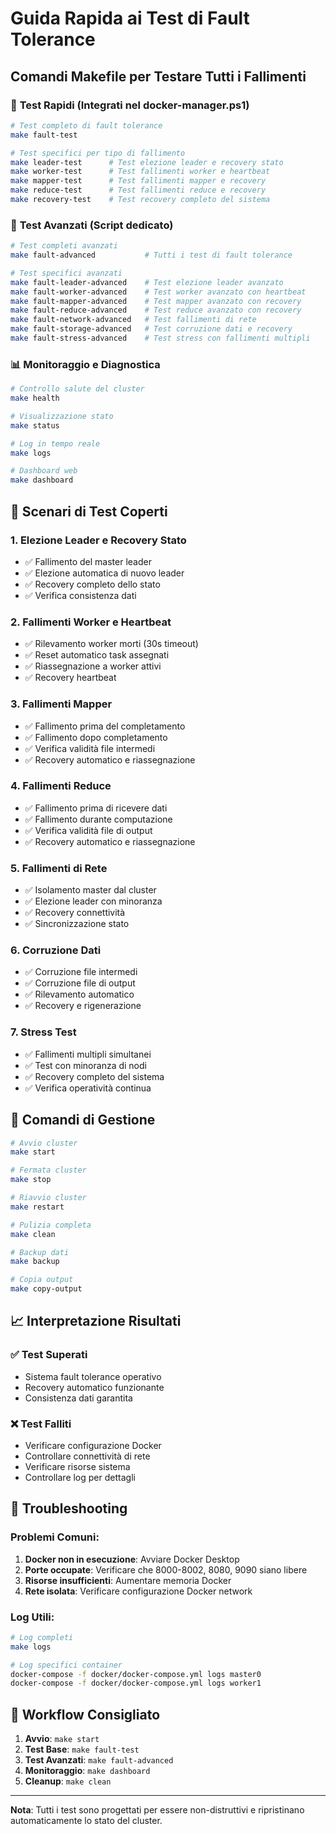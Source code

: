 # Guida Rapida ai Test di Fault Tolerance

## Comandi Makefile per Testare Tutti i Fallimenti

### 🚀 **Test Rapidi (Integrati nel docker-manager.ps1)**

```bash
# Test completo di fault tolerance
make fault-test

# Test specifici per tipo di fallimento
make leader-test      # Test elezione leader e recovery stato
make worker-test      # Test fallimenti worker e heartbeat  
make mapper-test      # Test fallimenti mapper e recovery
make reduce-test      # Test fallimenti reduce e recovery
make recovery-test    # Test recovery completo del sistema
```

### 🔬 **Test Avanzati (Script dedicato)**

```bash
# Test completi avanzati
make fault-advanced           # Tutti i test di fault tolerance

# Test specifici avanzati
make fault-leader-advanced    # Test elezione leader avanzato
make fault-worker-advanced    # Test worker avanzato con heartbeat
make fault-mapper-advanced    # Test mapper avanzato con recovery
make fault-reduce-advanced    # Test reduce avanzato con recovery
make fault-network-advanced   # Test fallimenti di rete
make fault-storage-advanced   # Test corruzione dati e recovery
make fault-stress-advanced    # Test stress con fallimenti multipli
```

### 📊 **Monitoraggio e Diagnostica**

```bash
# Controllo salute del cluster
make health

# Visualizzazione stato
make status

# Log in tempo reale
make logs

# Dashboard web
make dashboard
```

## 🎯 **Scenari di Test Coperti**

### 1. **Elezione Leader e Recovery Stato**
- ✅ Fallimento del master leader
- ✅ Elezione automatica di nuovo leader
- ✅ Recovery completo dello stato
- ✅ Verifica consistenza dati

### 2. **Fallimenti Worker e Heartbeat**
- ✅ Rilevamento worker morti (30s timeout)
- ✅ Reset automatico task assegnati
- ✅ Riassegnazione a worker attivi
- ✅ Recovery heartbeat

### 3. **Fallimenti Mapper**
- ✅ Fallimento prima del completamento
- ✅ Fallimento dopo completamento
- ✅ Verifica validità file intermedi
- ✅ Recovery automatico e riassegnazione

### 4. **Fallimenti Reduce**
- ✅ Fallimento prima di ricevere dati
- ✅ Fallimento durante computazione
- ✅ Verifica validità file di output
- ✅ Recovery automatico e riassegnazione

### 5. **Fallimenti di Rete**
- ✅ Isolamento master dal cluster
- ✅ Elezione leader con minoranza
- ✅ Recovery connettività
- ✅ Sincronizzazione stato

### 6. **Corruzione Dati**
- ✅ Corruzione file intermedi
- ✅ Corruzione file di output
- ✅ Rilevamento automatico
- ✅ Recovery e rigenerazione

### 7. **Stress Test**
- ✅ Fallimenti multipli simultanei
- ✅ Test con minoranza di nodi
- ✅ Recovery completo del sistema
- ✅ Verifica operatività continua

## 🔧 **Comandi di Gestione**

```bash
# Avvio cluster
make start

# Fermata cluster  
make stop

# Riavvio cluster
make restart

# Pulizia completa
make clean

# Backup dati
make backup

# Copia output
make copy-output
```

## 📈 **Interpretazione Risultati**

### ✅ **Test Superati**
- Sistema fault tolerance operativo
- Recovery automatico funzionante
- Consistenza dati garantita

### ❌ **Test Falliti**
- Verificare configurazione Docker
- Controllare connettività di rete
- Verificare risorse sistema
- Controllare log per dettagli

## 🚨 **Troubleshooting**

### Problemi Comuni:
1. **Docker non in esecuzione**: Avviare Docker Desktop
2. **Porte occupate**: Verificare che 8000-8002, 8080, 9090 siano libere
3. **Risorse insufficienti**: Aumentare memoria Docker
4. **Rete isolata**: Verificare configurazione Docker network

### Log Utili:
```bash
# Log completi
make logs

# Log specifici container
docker-compose -f docker/docker-compose.yml logs master0
docker-compose -f docker/docker-compose.yml logs worker1
```

## 🎯 **Workflow Consigliato**

1. **Avvio**: `make start`
2. **Test Base**: `make fault-test`
3. **Test Avanzati**: `make fault-advanced`
4. **Monitoraggio**: `make dashboard`
5. **Cleanup**: `make clean`

---

**Nota**: Tutti i test sono progettati per essere non-distruttivi e ripristinano automaticamente lo stato del cluster.
